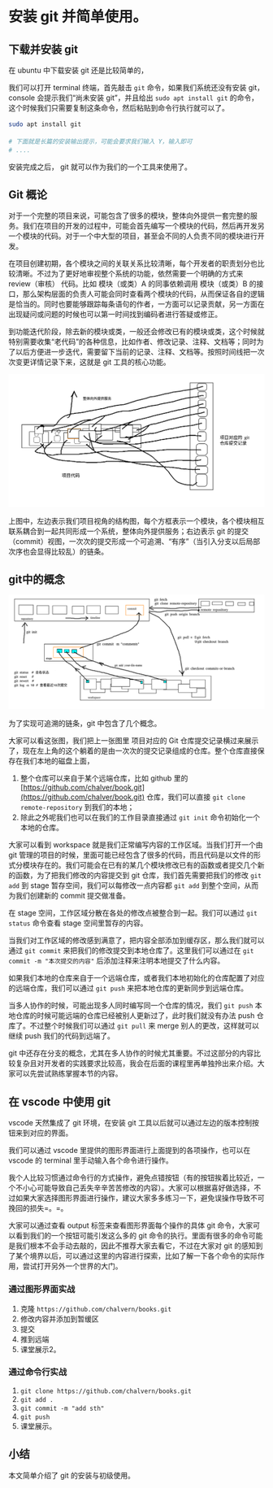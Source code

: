 
# 安装 git 并简单使用。

## 下载并安装 git

在 ubuntu 中下载安装 git 还是比较简单的，

我们可以打开 terminal 终端，首先敲击 `git` 命令，如果我们系统还没有安装 git， console 会提示我们“尚未安装 git”，并且给出 `sudo apt install git` 的命令，这个时候我们只需要复制这条命令，然后粘贴到命令行执行就可以了。

```bash
sudo apt install git 

# 下面就是长篇的安装输出提示，可能会要求我们输入 Y，输入即可
# ....
```

安装完成之后， git 就可以作为我们的一个工具来使用了。

## Git 概论

对于一个完整的项目来说，可能包含了很多的模块，整体向外提供一套完整的服务。我们在项目的开发的过程中，可能会首先编写一个模块的代码，然后再开发另一个模块的代码。对于一个中大型的项目，甚至会不同的人负责不同的模块进行开发。

在项目创建初期，各个模块之间的关联关系比较清晰，每个开发者的职责划分也比较清晰。不过为了更好地审视整个系统的功能，依然需要一个明确的方式来 review（审核） 代码。比如 模块（或类）A 的同事依赖调用 模块（或类）B 的接口，那么架构层面的负责人可能会同时查看两个模块的代码，从而保证各自的逻辑是恰当的。同时也要能够跟踪每条语句的作者，一方面可以记录贡献，另一方面在出现疑问或问题的时候也可以第一时间找到编码者进行答疑或修正。

到功能迭代阶段，除去新的模块或类，一般还会修改已有的模块或类，这个时候就特别需要收集“老代码”的各种信息，比如作者、修改记录、注释、文档等；同时为了以后方便进一步迭代，需要留下当前的记录、注释、文档等。按照时间线把一次次变更详情记录下来，这就是 git 工具的核心功能。

![git概念](./imgs/003_git_concepts_01.png "Git概念图")

上图中，左边表示我们项目视角的结构图，每个方框表示一个模块，各个模块相互联系耦合到一起共同形成一个系统，整体向外提供服务；右边表示 git 的提交（commit）视图，一次次的提交形成一个可追溯、“有序”（当引入分支以后局部次序也会显得比较乱）的链条。


## git中的概念

![git命令图示](./imgs/003_git_concepts_02.png "Git命令及各环节流转") 

为了实现可追溯的链条，git 中包含了几个概念。

大家可以看这张图，我们把上一张图里 项目对应的 Git 仓库提交记录横过来展示了，现在左上角的这个躺着的是由一次次的提交记录组成的仓库。整个仓库直接保存在我们本地的磁盘上面，

1. 整个仓库可以来自于某个远端仓库，比如 github 里的 [https://github.com/chalver/book.git](https://github.com/chalver/book.git) 仓库，我们可以直接 `git clone remote-repository` 到我们的本地；
1. 除此之外呢我们也可以在我们的工作目录直接通过 `git init` 命令初始化一个本地的仓库。

大家可以看到 workspace 就是我们正常编写内容的工作区域。当我们打开一个由 git 管理的项目的时候，里面可能已经包含了很多的代码，而且代码是以文件的形式分模块存在的。我们可能会在已有的某几个模块修改已有的函数或者提交几个新的函数，为了把我们修改的内容提交到 git 仓库，我们首先需要把我们的修改 `git add` 到 stage 暂存空间，我们可以每修改一点内容都 `git add` 到整个空间，从而为我们创建新的 commit 提交做准备。

在 stage 空间，工作区域分散在各处的修改点被整合到一起。我们可以通过 `git status` 命令查看 stage 空间里暂存的内容。

当我们对工作区域的修改感到满意了，把内容全部添加到缓存区，那么我们就可以通过 `git commit` 来把我们的修改提交到本地仓库了。这里我们可以通过在 `git commit -m "本次提交的内容"` 后添加注释来注明本地提交了什么内容。

如果我们本地的仓库来自于一个远端仓库，或者我们本地初始化的仓库配置了对应的远端仓库，我们可以通过 `git push` 来把本地仓库的更新同步到远端仓库。

当多人协作的时候，可能出现多人同时编写同一个仓库的情况，我们 `git push` 本地仓库的时候可能远端的仓库已经被别人更新过了，此时我们就没有办法 push 仓库了。不过整个时候我们可以通过 `git pull` 来 merge 别人的更改，这样就可以继续 push 我们的代码到远端了。


git 中还存在分支的概念，尤其在多人协作的时候尤其重要。不过这部分的内容比较复杂且对开发者的实践要求比较高，我会在后面的课程里再单独拎出来介绍。大家可以先尝试熟练掌握本节的内容。

## 在 vscode 中使用 git

vscode 天然集成了 git 环境，在安装 git 工具以后就可以通过左边的版本控制按钮来到对应的界面。

我们可以通过 vscode 里提供的图形界面进行上面提到的各项操作，也可以在 vscode 的 terminal 里手动输入各个命令进行操作。

我个人比较习惯通过命令行的方式操作，避免点错按钮（有的按钮挨着比较近，一个不小心可能导致自己丢失辛辛苦苦修改的内容）。大家可以根据喜好做选择，不过如果大家选择图形界面进行操作，建议大家多多练习一下，避免误操作导致不可挽回的损失=。=。


大家可以通过查看 output 标签来查看图形界面每个操作的具体 git 命令，大家可以看到我们的一个按钮可能引发这么多的 git 命令的执行。里面有很多的命令可能是我们根本不会手动去敲的，因此不推荐大家去看它，不过在大家对 git 的感知到了某个境界以后，可以通过这里的内容进行探索，比如了解一下各个命令的实际作用，尝试打开另外一个世界的大门。


### 通过图形界面实战
1. 克隆 `https://github.com/chalvern/books.git`
1. 修改内容并添加到暂缓区
1. 提交
1. 推到远端
1. 课堂展示2。

### 通过命令行实战

1. `git clone https://github.com/chalvern/books.git`
1. `git add .`
1. `git commit -m "add sth"`
1. `git push`
1. 课堂展示。


## 小结

本文简单介绍了 git 的安装与初级使用。

